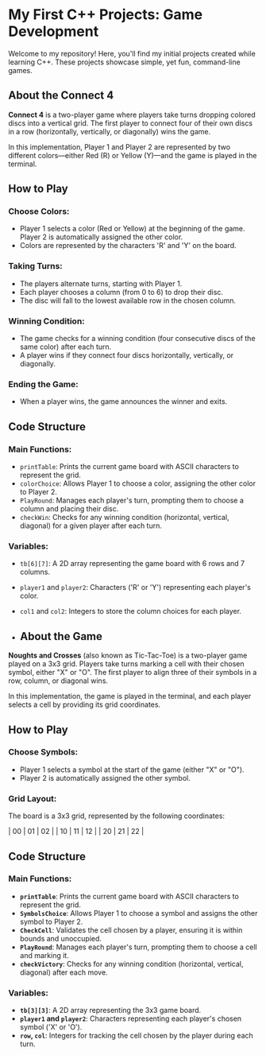 #  My First C++ Projects: Game Development
Welcome to my repository! Here, you'll find my initial projects created while learning C++. These projects showcase simple, yet fun, command-line games.

## About the Connect 4

**Connect 4** is a two-player game where players take turns dropping colored discs into a vertical grid. The first player to connect four of their own discs in a row (horizontally, vertically, or diagonally) wins the game.

In this implementation, Player 1 and Player 2 are represented by two different colors—either Red (R) or Yellow (Y)—and the game is played in the terminal.

## How to Play

### Choose Colors:
- Player 1 selects a color (Red or Yellow) at the beginning of the game. Player 2 is automatically assigned the other color.
- Colors are represented by the characters 'R' and 'Y' on the board.

### Taking Turns:
- The players alternate turns, starting with Player 1.
- Each player chooses a column (from 0 to 6) to drop their disc.
- The disc will fall to the lowest available row in the chosen column.

### Winning Condition:
- The game checks for a winning condition (four consecutive discs of the same color) after each turn.
- A player wins if they connect four discs horizontally, vertically, or diagonally.

### Ending the Game:
- When a player wins, the game announces the winner and exits.

## Code Structure

### Main Functions:
- `printTable`: Prints the current game board with ASCII characters to represent the grid.
- `colorChoice`: Allows Player 1 to choose a color, assigning the other color to Player 2.
- `PlayRound`: Manages each player's turn, prompting them to choose a column and placing their disc.
- `checkWin`: Checks for any winning condition (horizontal, vertical, diagonal) for a given player after each turn.

### Variables:
- `tb[6][7]`: A 2D array representing the game board with 6 rows and 7 columns.
- `player1` and `player2`: Characters ('R' or 'Y') representing each player's color.
- `col1` and `col2`: Integers to store the column choices for each player.

- ## About the Game

**Noughts and Crosses** (also known as Tic-Tac-Toe) is a two-player game played on a 3x3 grid. Players take turns marking a cell with their chosen symbol, either "X" or "O". The first player to align three of their symbols in a row, column, or diagonal wins.

In this implementation, the game is played in the terminal, and each player selects a cell by providing its grid coordinates.

## How to Play

### Choose Symbols:
- Player 1 selects a symbol at the start of the game (either "X" or "O").
- Player 2 is automatically assigned the other symbol.
  
### Grid Layout:
The board is a 3x3 grid, represented by the following coordinates:

| 00 | 01 | 02 |
| 10 | 11 | 12 |
| 20 | 21 | 22 |

## Code Structure

### Main Functions:
- **`printTable`**: Prints the current game board with ASCII characters to represent the grid.
- **`SymbolsChoice`**: Allows Player 1 to choose a symbol and assigns the other symbol to Player 2.
- **`CheckCell`**: Validates the cell chosen by a player, ensuring it is within bounds and unoccupied.
- **`PlayRound`**: Manages each player's turn, prompting them to choose a cell and marking it.
- **`checkVictory`**: Checks for any winning condition (horizontal, vertical, diagonal) after each move.

### Variables:
- **`tb[3][3]`**: A 2D array representing the 3x3 game board.
- **`player1` and `player2`**: Characters representing each player's chosen symbol ('X' or 'O').
- **`row`, `col`**: Integers for tracking the cell chosen by the player during each turn.

